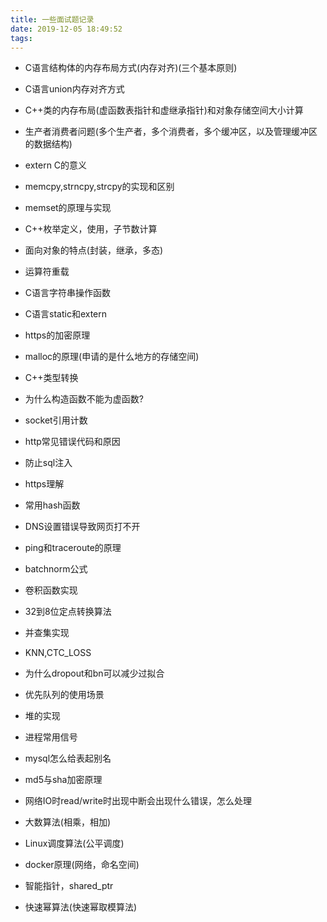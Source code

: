 ```yaml
---
title: 一些面试题记录
date: 2019-12-05 18:49:52
tags:
---
```


* C语言结构体的内存布局方式(内存对齐)(三个基本原则)

* C语言union内存对齐方式

* C++类的内存布局(虚函数表指针和虚继承指针)和对象存储空间大小计算

* 生产者消费者问题(多个生产者，多个消费者，多个缓冲区，以及管理缓冲区的数据结构)

* extern C的意义

* memcpy,strncpy,strcpy的实现和区别

* memset的原理与实现

* C++枚举定义，使用，子节数计算

* 面向对象的特点(封装，继承，多态)

* 运算符重载

* C语言字符串操作函数

* C语言static和extern

* https的加密原理

* malloc的原理(申请的是什么地方的存储空间)

* C++类型转换

* 为什么构造函数不能为虚函数?

* socket引用计数

* http常见错误代码和原因

* 防止sql注入

* https理解

* 常用hash函数

* DNS设置错误导致网页打不开

* ping和traceroute的原理

* batchnorm公式

* 卷积函数实现

* 32到8位定点转换算法

* 并查集实现

* KNN,CTC_LOSS

* 为什么dropout和bn可以减少过拟合

* 优先队列的使用场景

* 堆的实现

* 进程常用信号

* mysql怎么给表起别名

* md5与sha加密原理

* 网络IO时read/write时出现中断会出现什么错误，怎么处理

* 大数算法(相乘，相加)

* Linux调度算法(公平调度)

* docker原理(网络，命名空间)

* 智能指针，shared_ptr

* 快速幂算法(快速幂取模算法)

  
